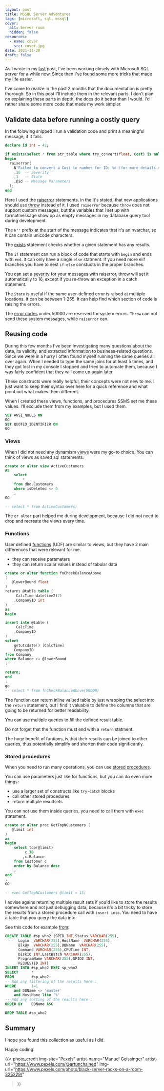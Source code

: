 ```yaml
---
layout: post
title: MSSQL Server Adventures
tags: [microsoft, sql, mssql]
cover:
  alt: Server room
  hidden: false
resources:
  - name: cover
    src: cover.jpg
date: 2021-11-20
draft: false
---
```


As I wrote in my [last](../../../../2021/09/29/mssql-server-basics/) post, I've been working closely with Microsoft SQL server for a while now.
Since then I've found some more tricks that made my life easier.

<!--more-->

I've come to realize in the past 2 months that the documentation is pretty thorough.
So in this post I'll include them in the relevant parts.
I don't plan on explaining these parts in depth, the docs do it better than I would.
I'd rather share some more code that made my work simpler.

## Validate data before running a costly query

In the folowing snipped I run a validation code and print a meaningful message, if it fails.

```sql
declare id int = 42;

if exists(select * from str_table where try_convert(float, Cost) is null and Cost is not null)
begin
  raiserror(
    N'Failed to convert a Cost to number for ID: %d (for more details run: select * from huge_str_table where try_convert(decimal(18, 4), DetailLineAmt) is null and DetailLineAmt is not null)' -- Message text
    ,16  -- Severity
    ,1   -- State
    ,@id -- Message Parameters
  );
end
```

Here I used the [raiserror](https://docs.microsoft.com/en-us/sql/t-sql/language-elements/raiserror-transact-sql) statements. In the it's stated, that new applications should use [throw](https://docs.microsoft.com/en-us/sql/t-sql/language-elements/throw-transact-sql) instead of it.
I used `raiserror` because `throw` does not support custom messages, but the variables that I set up with formatmessage show up as empty messages in my database query tool during development.

The `N''` prefix at the start of the message indicates that it's an nvarchar, so it can contain unicode characters.

The [exists](https://docs.microsoft.com/en-us/sql/t-sql/language-elements/exists-transact-sql) statement checks whether a given statement has any results.

The `if` statement can run a block of code that starts with `begin` and ends with `end`. It can only have a single `else` statment.
If you need more elif branches you have to nest `if-else` constucts in the proper branches.

You can set a [severity](https://docs.microsoft.com/en-us/sql/relational-databases/errors-events/database-engine-error-severities) for your messages with raiserror, throw will set it automatically to 16, except if you re-throw an exception in a catch statement.

The `State` is useful if the same user-defined error is raised at multiple locations. It can be between 1-255. It can help find which section of code is raising the errors.

The [error codes](https://docs.microsoft.com/en-us/sql/relational-databases/errors-events/database-engine-events-and-errors) under 50000 are reserved for system errors. `Throw` can not send these system messages, while `raiserror` can.

## Reusing code

During this few months I've been investigating many questions about the data, its validity,
and extracted information to business-related questions.
Since we were in a hurry I often found myself running the same queries all over again.
When I needed to type the same joins for at least 5 times, and they got lost in my console I stopped and tried to automate them,
because I was fairly confident that they will come up again later.

These constructs were really helpful, their concepts were not new to me.
I just want to keep their syntax over here for a quick reference and what point out what makes them different.

When I created these views, functions, and procedures SSMS set me these values. I'll exclude them from my examples, but I used them.

```sql
SET ANSI_NULLS ON
GO
SET QUOTED_IDENTIFIER ON
GO
```

### Views

When I did not need any dynamism [views](https://docs.microsoft.com/en-us/sql/t-sql/statements/create-view-transact-sql) were my go-to choice.
You can think of views as saved sql statements.

```sql
create or alter view ActiveCustomers
AS
    select
        *
    from dbo.Customers
    where isDeleted <> 0
    ;
GO

-- select * from ActiveCustomers;
```

The `or alter` part helped me during development, because I did not need to drop and recreate the views every time.

### Functions

User defined [functions](https://docs.microsoft.com/en-us/sql/t-sql/statements/create-function-transact-sql) (UDF) are similar to views, but they have 2 main differences that were relevant for me.

- they can receive parameters
- they can return scalar values instead of tabular data

```sql
create or alter function fnCheckBalanceAbove
(
   @lowerBound float
)
returns @table table (
     CalcTime datetime2(7)
    ,CompanyID int
)
as
begin

insert into @table (
     CalcTime
    ,CompanyID
)
select
    getutcdate() [CalcTime]
    CompanyID
from Company
where Balance >= @lowerBound
;

return;
end
;
go
-- select * from fnCheckBalanceAbove(50000)
```

The function can return inline valued table by just wrapping the select into the `return` statement,
but I find it valuable to define the columns that are going to be returned for better readability.

You can use multiple queries to fill the defined result table.

Do not forget that the function must end with a `return` statment.

The huge benefit of funtions, is that their results can be joined to other queries, thus potentially simplify and shorten their code significantly.

### Stored procedures

When you need to run many operations,
you can use [stored procedures](https://docs.microsoft.com/en-us/sql/t-sql/statements/create-procedure-transact-sql).

You can use parameters just like for functions, but you can do even more things:

- use a larger set of constructs like `try-catch` blocks
- call other stored procedures
- return multiple resultsets

You can not use them inside queries, you need to call them with `exec` statement.

```sql
create or alter proc GetTopNCustomers (
   @limit int
)
as
begin
    select top(@limit)
         c.ID
        ,c.Balance
    from Customer c
    order by Balance desc
    ;
end
;
GO

-- exec GetTopNCustomers @limit = 15;
```

I advise agains returning multiple result sets if you'd like to store the results somewhere and not just debugging data, because it's a bit tricky to store the results from a stored procedure call with `insert into`.
You need to have a table that you query the data into.

See this code for example [from](https://www.sqlmatters.com/Articles/sp_who2%20-%20filtering%20and%20sorting%20the%20results.aspx):

```sql
CREATE TABLE #sp_who2 (SPID INT,Status VARCHAR(255),
      Login  VARCHAR(255),HostName  VARCHAR(255),
      BlkBy  VARCHAR(255),DBName  VARCHAR(255),
      Command VARCHAR(255),CPUTime INT,
      DiskIO INT,LastBatch VARCHAR(255),
      ProgramName VARCHAR(255),SPID2 INT,
      REQUESTID INT)
INSERT INTO #sp_who2 EXEC sp_who2
SELECT      *
FROM        #sp_who2
-- Add any filtering of the results here :
WHERE       1=1
    and DBName <> 'master' 
    and HostName like '%'
-- Add any sorting of the results here :
ORDER BY    DBName ASC

DROP TABLE #sp_who2
```

## Summary

I hope you found this collection as useful as I did.

Happy coding!

{{< photo_credit
    img-site="Pexels"
    artist-name="Manuel Geissinger"
    artist-url="https://www.pexels.com/@artunchained"
    img-url="https://www.pexels.com/photo/black-server-racks-on-a-room-325229/"
>}}
